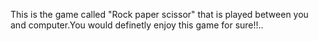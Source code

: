 This is the game called "Rock paper scissor" that is played between you and computer.You would definetly enjoy this game for sure!!..
